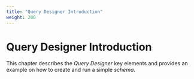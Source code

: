 ```yaml
---
title: "Query Designer Introduction"
weight: 200
---
```



# Query Designer Introduction

This chapter describes the _Query Designer_ key elements and provides an example on how to create and run a simple _schema_.
